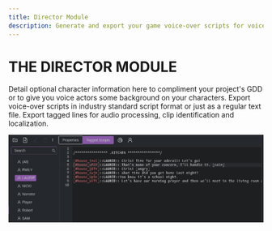 ```yaml
---
title: Director Module
description: Generate and export your game voice-over scripts for voice actors.
---
```


# THE DIRECTOR MODULE

Detail optional character information here to compliment your project's GDD or to give you voice actors some background on your characters.
Export voice-over scripts in industry standard script format or just as a regular text file.
Export tagged lines for audio processing, clip identification and localization.

![director](/img/director-01.png)
